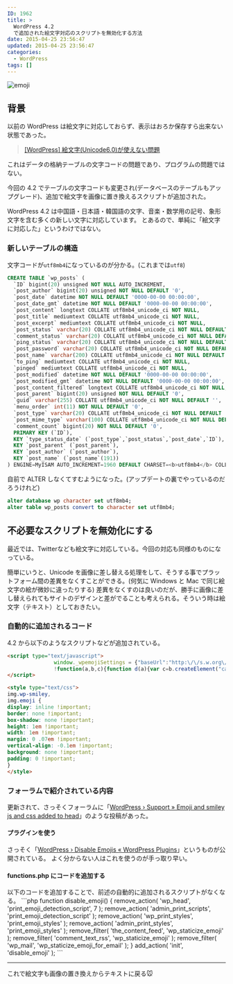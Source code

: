 ```yaml
---
ID: 1962
title: >
  WordPress 4.2
  で追加された絵文字対応のスクリプトを無効化する方法
date: 2015-04-25 23:56:47
updated: 2015-04-25 23:56:47
categories:
  - WordPress
tags: []
---
```


<img alt="emoji" src="https://abs.twimg.com/emoji/v1/72x72/1f603.png">
<!--more-->
<h2>背景</h2>
以前の WordPress は絵文字に対応しておらず、表示はおろか保存すら出来ない状態であった。
<blockquote><a href="https://b.0218.jp/20140423123227.html" target="_blank">[WordPress] 絵文字(Unicode6.0)が使えない問題</a>
</blockquote>

これはデータの格納テーブルの文字コードの問題であり、プログラムの問題ではない。

今回の 4.2 でテーブルの文字コードも変更され(データベースのテーブルもアップグレード)、追加で絵文字を画像に置き換えるスクリプトが追加された。

WordPress 4.2 は中国語・日本語・韓国語の文字、音楽・数学用の記号、象形文字を含む多くの新しい文字に対応しています。
とあるので、単純に「絵文字に対応した」というわけではない。

<h3>新しいテーブルの構造</h3>
文字コードが<code>utf8mb4</code>になっているのが分かる。(これまでは<code>utf8</code>)

```sql
CREATE TABLE `wp_posts` (
  `ID` bigint(20) unsigned NOT NULL AUTO_INCREMENT,
  `post_author` bigint(20) unsigned NOT NULL DEFAULT '0',
  `post_date` datetime NOT NULL DEFAULT '0000-00-00 00:00:00',
  `post_date_gmt` datetime NOT NULL DEFAULT '0000-00-00 00:00:00',
  `post_content` longtext COLLATE utf8mb4_unicode_ci NOT NULL,
  `post_title` mediumtext COLLATE utf8mb4_unicode_ci NOT NULL,
  `post_excerpt` mediumtext COLLATE utf8mb4_unicode_ci NOT NULL,
  `post_status` varchar(20) COLLATE utf8mb4_unicode_ci NOT NULL DEFAULT 'publish',
  `comment_status` varchar(20) COLLATE utf8mb4_unicode_ci NOT NULL DEFAULT 'open',
  `ping_status` varchar(20) COLLATE utf8mb4_unicode_ci NOT NULL DEFAULT 'open',
  `post_password` varchar(20) COLLATE utf8mb4_unicode_ci NOT NULL DEFAULT '',
  `post_name` varchar(200) COLLATE utf8mb4_unicode_ci NOT NULL DEFAULT '',
  `to_ping` mediumtext COLLATE utf8mb4_unicode_ci NOT NULL,
  `pinged` mediumtext COLLATE utf8mb4_unicode_ci NOT NULL,
  `post_modified` datetime NOT NULL DEFAULT '0000-00-00 00:00:00',
  `post_modified_gmt` datetime NOT NULL DEFAULT '0000-00-00 00:00:00',
  `post_content_filtered` longtext COLLATE utf8mb4_unicode_ci NOT NULL,
  `post_parent` bigint(20) unsigned NOT NULL DEFAULT '0',
  `guid` varchar(255) COLLATE utf8mb4_unicode_ci NOT NULL DEFAULT '',
  `menu_order` int(11) NOT NULL DEFAULT '0',
  `post_type` varchar(20) COLLATE utf8mb4_unicode_ci NOT NULL DEFAULT 'post',
  `post_mime_type` varchar(100) COLLATE utf8mb4_unicode_ci NOT NULL DEFAULT '',
  `comment_count` bigint(20) NOT NULL DEFAULT '0',
  PRIMARY KEY (`ID`),
  KEY `type_status_date` (`post_type`,`post_status`,`post_date`,`ID`),
  KEY `post_parent` (`post_parent`),
  KEY `post_author` (`post_author`),
  KEY `post_name` (`post_name`(191))
) ENGINE=MyISAM AUTO_INCREMENT=1960 DEFAULT CHARSET=<b>utf8mb4</b> COLLATE=utf8mb4_unicode_ci
```

自前で ALTER しなくてすむようになった。(アップデートの裏でやっているのだろうけれど)

```sql
alter database wp character set utf8mb4;
alter table wp_posts convert to character set utf8mb4;
```

<h2>不必要なスクリプトを無効化にする</h2>
最近では、Twitterなども絵文字に対応している。今回の対応も同様のものになっている。

簡単にいうと、Unicode を画像に差し替える処理をして、そうする事でプラットフォーム間の差異をなくすことができる。<span class="text-muted">(何気に Windows と Mac で同じ絵文字の絵が微妙に違ったりする)</span>
差異をなくすのは良いのだが、勝手に画像に差し替えられてもサイトのデザインと差がでることも考えられる。そういう時は絵文字（テキスト）としておきたい。

<h3>自動的に追加されるコード</h3>
4.2 から以下のようなスクリプトなどが追加されている。

```html
<script type="text/javascript">
               window._wpemojiSettings = {"baseUrl":"http:\/\/s.w.org\/images\/core\/emoji\/72x72\/","ext":".png","source":{"concatemoji":"http:\/\/www.mysite.com\/wp\/wp-includes\/js\/wp-emoji-release.min.js?ver=4.2"}};
               !function(a,b,c){function d(a){var c=b.createElement("canvas"),d=c.getContext&&c.getContext("2d");return d&&d.fillText?(d.textBaseline="top",d.font="600 32px Arial","flag"===a?(d.fillText(String.fromCharCode(55356,56812,55356,56807),0,0),c.toDataURL().length>3e3):(d.fillText(String.fromCharCode(55357,56835),0,0),0!==d.getImageData(16,16,1,1).data[0])):!1}function e(a){var c=b.createElement("script");c.src=a,c.type="text/javascript",b.getElementsByTagName("head")[0].appendChild(c)}var f;c.supports={simple:d("simple"),flag:d("flag")},c.supports.simple&&c.supports.flag||(f=c.source||{},f.concatemoji?e(f.concatemoji):f.wpemoji&&f.twemoji&&(e(f.twemoji),e(f.wpemoji)))}(window,document,window._wpemojiSettings);
</script>

<style type="text/css">
img.wp-smiley,
img.emoji {
display: inline !important;
border: none !important;
box-shadow: none !important;
height: 1em !important;
width: 1em !important;
margin: 0 .07em !important;
vertical-align: -0.1em !important;
background: none !important;
padding: 0 !important;
}
</style>
```

<h3>フォーラムで紹介されている内容</h3>
更新されて、さっそくフォーラムに「<a href="https://wordpress.org/support/topic/emoji-and-smiley-js-and-css-added-to-head" target="_blank">WordPress › Support » Emoji and smiley js and css added to head</a>」のような投稿があった。

<h4>プラグインを使う</h4>
さっそく「<a href="https://wordpress.org/plugins/disable-emojis/" target="_blank">WordPress › Disable Emojis « WordPress Plugins</a>」というものが公開されている。
よく分からない人はこれを使うのが手っ取り早い。

<h4>functions.php にコードを追加する</h4>
以下のコードを追加することで、前述の自動的に追加されるスクリプトがなくなる。
```php
function disable_emoji() {
     remove_action( 'wp_head', 'print_emoji_detection_script', 7 );
     remove_action( 'admin_print_scripts', 'print_emoji_detection_script' );
     remove_action( 'wp_print_styles', 'print_emoji_styles' );
     remove_action( 'admin_print_styles', 'print_emoji_styles' );    
     remove_filter( 'the_content_feed', 'wp_staticize_emoji' );
     remove_filter( 'comment_text_rss', 'wp_staticize_emoji' );    
     remove_filter( 'wp_mail', 'wp_staticize_emoji_for_email' );
}
add_action( 'init', 'disable_emoji' );
```

<hr>
これで絵文字も画像の置き換えからテキストに戻る&#x1f42d;
